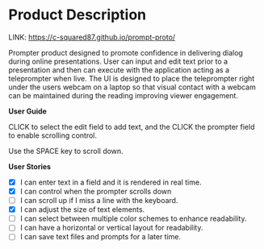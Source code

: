 # Product Description

LINK: https://c-squared87.github.io/prompt-proto/

Prompter product designed to promote confidence in delivering dialog during online presentations. User can input and edit text prior to a presentation and then can execute with the application acting as a teleprompter when live. The UI is designed to place the teleprompter right under the users webcam on a laptop so that visual contact with a webcam can be maintained during the reading improving viewer engagement.


**User Guide**

CLICK to select the edit field to add text, and the CLICK the prompter field to enable scrolling control.

Use the SPACE key to scroll down.

**User Stories**

- [X] I can enter text in a field and it is rendered in real time.
- [X] I can control when the prompter scrolls down
- [ ] I can scroll up if I miss a line with the keyboard.
- [X] I can adjust the size of text elements.
- [ ] I can select between multiple color schemes to enhance readability.
- [ ] I can have a horizontal or vertical layout for readability.
- [ ] I can save text files and prompts for a later time.
